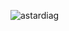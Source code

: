 ![astardiag](https://user-images.githubusercontent.com/31933091/118827823-bebd3280-b88a-11eb-936c-91353781a238.gif)
